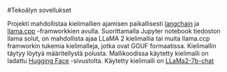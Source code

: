 #Tekoälyn sovellukset

Projekti mahdollistaa kielimallien ajamisen paikallisesti [langchain](https://python.langchain.com/) ja [llama.cpp](https://github.com/ggerganov/llama.cpp) -framworkkien avulla. Suorittamalla Jupyter notebook tiedoston llama solut, on mahdollista ajaa LLaMA 2 kielimallia tai muita llama.ccp framworkin tukemia kielimalleja, jotka ovat GGUF formaatissa.
Kielimallin täytyy löytyä määritellystä polusta. Mallikoodissa käytetty kielimalli on ladattu [Hugging Face](https://huggingface.co/) -sivustolta. Käytetty kielimalli on [LLaMa2-7b-chat](https://huggingface.co/TheBloke/Llama-2-7B-Chat-GGUF)
